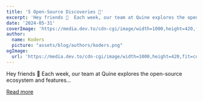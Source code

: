 ```yaml
---
title: '5 Open-Source Discoveries 🎁'
excerpt: 'Hey friends 👋  Each week, our team at Quine explores the open-source ecosystem and features...'
date: '2024-05-31'
coverImage: 'https://media.dev.to/cdn-cgi/image/width=1000,height=420,fit=cover,gravity=auto,format=auto/https%3A%2F%2Fdev-to-uploads.s3.amazonaws.com%2Fuploads%2Farticles%2F8wmexr2gnafpnu77rto5.gif'
author:
  name: Koders
  picture: "assets/blog/authors/koders.png"
ogImage:
  url: 'https://media.dev.to/cdn-cgi/image/width=1000,height=420,fit=cover,gravity=auto,format=auto/https%3A%2F%2Fdev-to-uploads.s3.amazonaws.com%2Fuploads%2Farticles%2F8wmexr2gnafpnu77rto5.gif'
---
```


Hey friends 👋  Each week, our team at Quine explores the open-source ecosystem and features...

[Read more](https://dev.to/quine/5-open-source-discoveries-2b3l)
